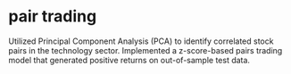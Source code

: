 # pair trading
Utilized Principal Component Analysis (PCA) to identify correlated stock pairs in the technology sector. Implemented a z-score-based pairs trading model that generated positive returns on out-of-sample test data.

